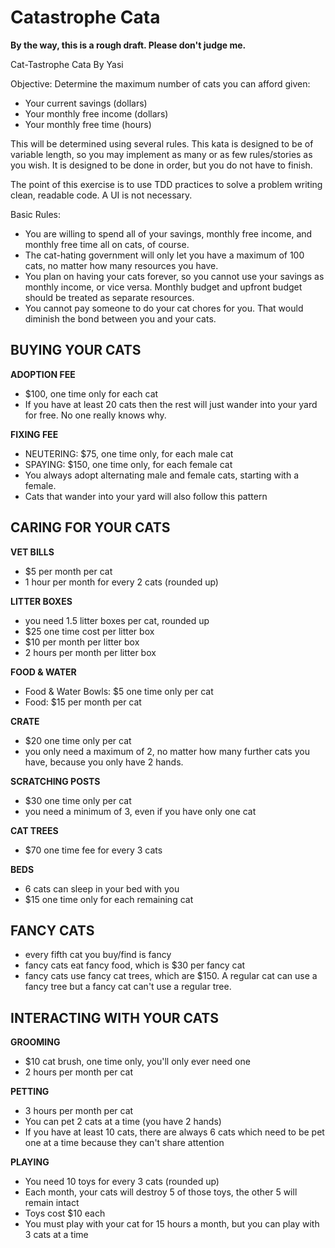 # Catastrophe Cata

**By the way, this is a rough draft.  Please don't judge me.**

Cat-Tastrophe Cata
By Yasi

Objective:
Determine the maximum number of cats you can afford given:

* Your current savings (dollars)
* Your monthly free income (dollars)
* Your monthly free time (hours)

This will be determined using several rules.  This kata is designed to be of variable length, so you may implement as many or as few rules/stories as you wish.  It is designed to be done in order, but you do not have to finish.

The point of this exercise is to use TDD practices to solve a problem writing clean, readable code.  A UI is not necessary.

Basic Rules:

* You are willing to spend all of your savings, monthly free income, and monthly free time all on cats, of course.
* The cat-hating government will only let you have a maximum of 100 cats, no matter how many resources you have.
* You plan on having your cats forever, so you cannot use your savings as monthly income, or vice versa.  Monthly budget and upfront budget should be treated as separate resources.
* You cannot pay someone to do your cat chores for you. That would diminish the bond between you and your cats.

BUYING YOUR CATS
-----------------

**ADOPTION FEE**
* $100, one time only for each cat
* If you have at least 20 cats then the rest will just wander into your yard for free.  No one really knows why.

**FIXING FEE**
* NEUTERING: $75, one time only, for each male cat
* SPAYING: $150, one time only, for each female cat
* You always adopt alternating male and female cats, starting with a female.
* Cats that wander into your yard will also follow this pattern

CARING FOR YOUR CATS
---------------------

**VET BILLS**
* $5 per month per cat
* 1 hour per month for every 2 cats (rounded up)

**LITTER BOXES**
* you need 1.5 litter boxes per cat, rounded up
* $25 one time cost per litter box
* $10 per month per litter box
* 2 hours per month per litter box

**FOOD & WATER**
* Food & Water Bowls: $5 one time only per cat
* Food: $15 per month per cat

**CRATE**
* $20 one time only per cat
* you only need a maximum of 2, no matter how many further cats you have, because you only have 2 hands.

**SCRATCHING POSTS**
* $30 one time only per cat
* you need a minimum of 3, even if you have only one cat

**CAT TREES**
* $70 one time fee for every 3 cats

**BEDS**
* 6 cats can sleep in your bed with you
* $15 one time only for each remaining cat

FANCY CATS
------------
* every fifth cat you buy/find is fancy
* fancy cats eat fancy food, which is $30 per fancy cat
* fancy cats use fancy cat trees, which are $150.  A regular cat can use a fancy tree but a fancy cat can't use a regular tree.

INTERACTING WITH YOUR CATS
---------------------------

**GROOMING**
* $10 cat brush, one time only, you'll only ever need one
* 2 hours per month per cat

**PETTING**
* 3 hours per month per cat
* You can pet 2 cats at a time (you have 2 hands)
* If you have at least 10 cats, there are always 6 cats which need to be pet one at a time because they can't share attention

**PLAYING**
* You need 10 toys for every 3 cats (rounded up)
* Each month, your cats will destroy 5 of those toys, the other 5 will remain intact
* Toys cost $10 each
* You must play with your cat for 15 hours a month, but you can play with 3 cats at a time
